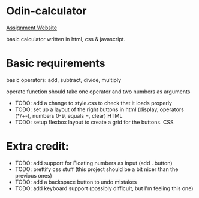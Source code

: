 # Odin-calculator

[Assignment Website](https://www.theodinproject.com/lessons/foundations-calculator)

basic calculator written in html, css & javascript.

# Basic requirements

basic operators: add, subtract, divide, multiply

operate function should take one operator and two numbers as arguments

- TODO: add a change to style.css to check that it loads properly
- TODO: set up a layout of the right buttons in html (display, operators (\*/+-), numbers 0-9, equals =, clear) HTML
- TODO: setup flexbox layout to create a grid for the buttons. CSS

# Extra credit:

- TODO: add support for Floating numbers as input (add . button)
- TODO: prettify css stuff (this project should be a bit nicer than the previous ones)
- TODO: add a backspace button to undo mistakes
- TODO: add keyboard support (possibly difficult, but I'm feeling this one)
